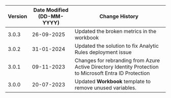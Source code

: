 | **Version** | **Date Modified (DD-MM-YYYY)** | **Change History**    |
|-------------|--------------------------------|-----------------------|
| 3.0.3       | 26-09-2025                     | Updated the broken metrics in the workbook                      |
| 3.0.2       | 31-01-2024                     | Updated the solution to fix Analytic Rules deployment issue     |
| 3.0.1       | 09-11-2023                     | Changes for rebranding from Azure Active Directory Identity Protection to Microsoft Entra ID Protection    |
| 3.0.0       | 20-07-2023                     | Updated **Workbook** template to remove unused variables.      | 
